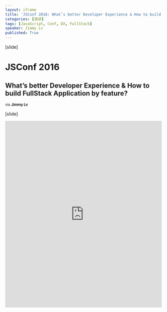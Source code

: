 ```yaml
---
layout: iframe
title: 'JSConf 2016: What’s better Developer Experience & How to build FullStack Application by feature?'
categories: [演讲]
tags: [JavaScript, Conf, DX, FullStack]
speaker: Jimmy Lv
published: True
---
```


[slide]

# JSConf 2016

## What’s better Developer Experience & How to build FullStack Application by feature?

<small>via <strong>Jimmy Lv</strong></small>

[slide]

<iframe id="preview" style="height: 600px;" frameborder="0" width="100%" height="100%"
        src="https://lecture.jimmylv.info/assets/2016-09-18-jsconf-summary-feature-team-and-developer-experience.pdf">
</iframe>